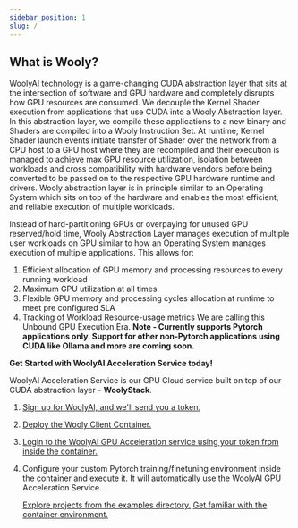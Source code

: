 ```yaml
---
sidebar_position: 1
slug: /
---
```


## What is Wooly?

WoolyAI technology is a game-changing CUDA abstraction layer that sits at the intersection of software and GPU hardware and completely disrupts how GPU resources are consumed. We decouple the Kernel Shader execution from applications that use CUDA into a Wooly Abstraction layer. In this abstraction layer, we compile these applications to a new binary and Shaders are compiled into a Wooly Instruction Set. At runtime, Kernel Shader launch events initiate transfer of Shader over the network from a CPU host to a GPU host where they are recompiled and their execution is managed to achieve max GPU resource utilization, isolation between workloads and cross compatibility with hardware vendors before being converted to be passed on to the respective GPU hardware runtime and drivers. Wooly abstraction layer is in principle similar to an Operating System which sits on top of the hardware and enables the most efficient, and reliable execution of multiple workloads.

Instead of hard-partitioning GPUs or overpaying for unused GPU reserved/hold time, Wooly Abstraction Layer manages execution of multiple user workloads on GPU similar to how an Operating System manages execution of multiple applications. 
This allows for:
1. Efficient allocation of GPU memory and processing resources to every running workload
2. Maximum GPU utilization at all times
3. Flexible GPU memory and processing cycles allocation at runtime to meet pre configured SLA
4. Tracking of Workload Resource-usage metrics
We are calling this Unbound GPU Execution Era.
__Note - Currently supports Pytorch applications only. Support for other non-Pytorch applications using CUDA like Ollama and more are coming soon.__

__Get Started with WoolyAI Acceleration Service today!__

WoolyAI Acceleration Service is our GPU Cloud service built on top of our CUDA abstraction layer - **WoolyStack**.

1. [Sign up for WoolyAI, and we'll send you a token.](https://woolyai.com/get-started/)
2. [Deploy the Wooly Client Container.](./Running%20Your%20First%20Project.md)
3. [Login to the WoolyAI GPU Acceleration service using your token from inside the container.](./Running%20Your%20First%20Project.md/#log-in-to-the-woolyai-acceleration-service)
4. Configure your custom Pytorch training/finetuning environment inside the container and execute it. It will automatically use the WoolyAI GPU Acceleration Service.

   [Explore projects from the examples directory.](./Running%20Your%20First%20Project.md#run-a-pytorch-project)
   [Get familiar with the container environment.](./Understanding%20the%20Container%20Environment.md)
   




